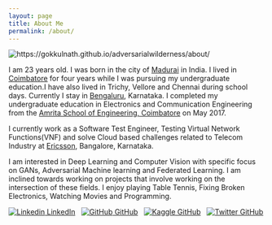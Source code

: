 ```yaml
---
layout: page
title: About Me
permalink: /about/
---
```


<!-- This is where you put the contents of your *About* page. Like all your pages, it's in [Markdown](https://guides.github.com/features/mastering-markdown/) format.

This website is powered by **[fastpages](https://github.com/fastai/fastpages)** [^1].



[^1]:a blogging platform that natively supports Jupyter notebooks in addition to other formats. -->

![]({{site.baseurl}}/images/logo.png "https://gokkulnath.github.io/adversarialwilderness/about/")

I am 23 years old. I was born in the city of [Madurai](https://en.wikipedia.org/wiki/Madurai) in India. I lived in [Coimbatore](https://en.wikipedia.org/wiki/Coimbatore) for four years while I was pursuing my undergraduate education.I have also lived in  Trichy, Vellore and Chennai during school days. Currently I stay in [Bengaluru](https://en.wikipedia.org/wiki/Bangalore), Karnataka. I completed my undergraduate education in Electronics and Communication Engineering from the [Amrita School of Engineering, Coimbatore](https://www.amrita.edu/campus/coimbatore) on May 2017.

I currently work as a Software Test Engineer, Testing Virtual Network Functions(VNF) and solve Cloud based challenges related to Telecom Industry at [Ericsson](http://ericsson.com/), Bangalore, Karnataka.

I am interested in Deep Learning and Computer Vision with specific focus on GANs, Adversarial Machine learning and Federated Learning. I am inclined towards working on projects that involve working on the intersection of these fields. I enjoy playing Table Tennis, Fixing Broken Electronics, Watching Movies and Programming.


[![Linkedin](https://i.stack.imgur.com/gVE0j.png) LinkedIn](https://www.linkedin.com/in/gokkulnathts/)
&nbsp;
[![GitHub](https://i.stack.imgur.com/tskMh.png) GitHub](https://github.com/Gokkulnath)
&nbsp;
[![Kaggle](https://i.stack.imgur.com/tskMh.png) GitHub](https://kaggle.com/gokkulnath)
&nbsp;
[![Twitter](https://i.stack.imgur.com/tskMh.png) GitHub](https://twitter.com/gokkulnath)
